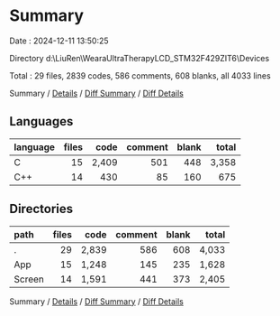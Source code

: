 # Summary

Date : 2024-12-11 13:50:25

Directory d:\\LiuRen\\WearaUltraTherapyLCD_STM32F429ZIT6\\Devices

Total : 29 files,  2839 codes, 586 comments, 608 blanks, all 4033 lines

Summary / [Details](details.md) / [Diff Summary](diff.md) / [Diff Details](diff-details.md)

## Languages
| language | files | code | comment | blank | total |
| :--- | ---: | ---: | ---: | ---: | ---: |
| C | 15 | 2,409 | 501 | 448 | 3,358 |
| C++ | 14 | 430 | 85 | 160 | 675 |

## Directories
| path | files | code | comment | blank | total |
| :--- | ---: | ---: | ---: | ---: | ---: |
| . | 29 | 2,839 | 586 | 608 | 4,033 |
| App | 15 | 1,248 | 145 | 235 | 1,628 |
| Screen | 14 | 1,591 | 441 | 373 | 2,405 |

Summary / [Details](details.md) / [Diff Summary](diff.md) / [Diff Details](diff-details.md)